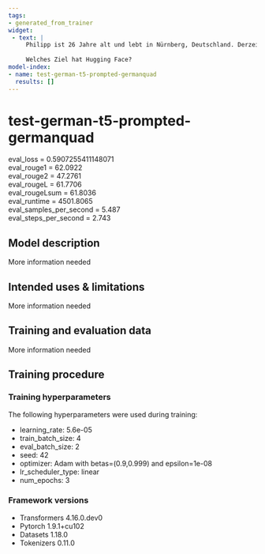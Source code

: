 ```yaml
---
tags:
- generated_from_trainer
widget:
 - text: |
     Philipp ist 26 Jahre alt und lebt in Nürnberg, Deutschland. Derzeit arbeitet er als Machine Learning Engineer und Tech Lead bei Hugging Face, um künstliche Intelligenz durch Open Source und Open Science zu demokratisieren.
     
     Welches Ziel hat Hugging Face?
model-index:
- name: test-german-t5-prompted-germanquad
  results: []
---
```


<!-- This model card has been generated automatically according to the information the Trainer had access to. You
should probably proofread and complete it, then remove this comment. -->

# test-german-t5-prompted-germanquad

eval_loss = 0.5907255411148071  
eval_rouge1 = 62.0922  
eval_rouge2 = 47.2761  
eval_rougeL = 61.7706  
eval_rougeLsum = 61.8036  
eval_runtime = 4501.8065  
eval_samples_per_second = 5.487  
eval_steps_per_second = 2.743  



## Model description

More information needed

## Intended uses & limitations

More information needed

## Training and evaluation data

More information needed

## Training procedure

### Training hyperparameters

The following hyperparameters were used during training:
- learning_rate: 5.6e-05
- train_batch_size: 4
- eval_batch_size: 2
- seed: 42
- optimizer: Adam with betas=(0.9,0.999) and epsilon=1e-08
- lr_scheduler_type: linear
- num_epochs: 3

### Framework versions

- Transformers 4.16.0.dev0
- Pytorch 1.9.1+cu102
- Datasets 1.18.0
- Tokenizers 0.11.0
